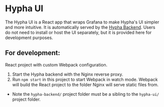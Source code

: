 # Hypha UI
The Hypha UI is a React app that wraps Grafana to make Hypha's UI simpler and more intuitive. It is automatically served by the [Hypha Backend](https://github.com/Team-Hypha/hypha-backend). Users do not need to install or host the UI separately, but it is provided here for development purposes.

## For development:

React project with custom Webpack configuration.

1. Start the Hypha backend with the Nginx reverse proxy.
2. Run `npm start` in this project to start Webpack in watch mode. Webpack will build the React project to the folder Nginx will serve static files from.

  - Note the `hypha-backend/` project folder must be a sibling to the `hypha-ui/` project folder.
